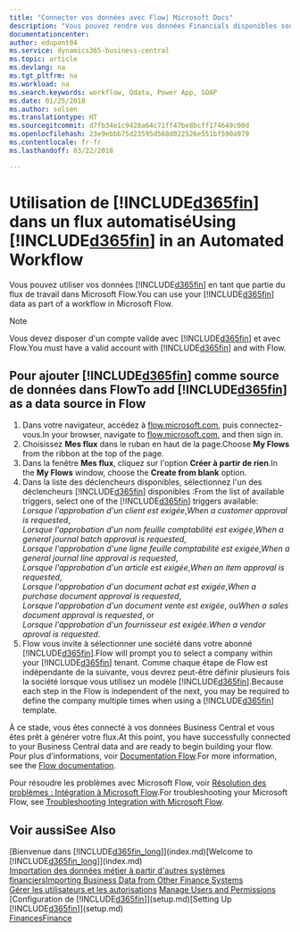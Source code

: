 ```yaml
---
title: "Connecter vos données avec Flow| Microsoft Docs"
description: "Vous pouvez rendre vos données Financials disponibles sous forme de données sources et spécifier une URL OData de vos services Web pour générer un flux de travail automatisé."
documentationcenter: 
author: edupont04
ms.service: dynamics365-business-central
ms.topic: article
ms.devlang: na
ms.tgt_pltfrm: na
ms.workload: na
ms.search.keywords: workflow, Odata, Power App, SOAP
ms.date: 01/25/2018
ms.author: solsen
ms.translationtype: HT
ms.sourcegitcommit: d7fb34e1c9428a64c71ff47be8bcff174649c00d
ms.openlocfilehash: 23e9ebbb75d23595d568d022526e551bf590a979
ms.contentlocale: fr-fr
ms.lasthandoff: 03/22/2018

---
```

# <a name="using-included365finincludesd365finmdmd-in-an-automated-workflow"></a><span data-ttu-id="af228-103">Utilisation de [!INCLUDE[d365fin](includes/d365fin_md.md)] dans un flux automatisé</span><span class="sxs-lookup"><span data-stu-id="af228-103">Using [!INCLUDE[d365fin](includes/d365fin_md.md)] in an Automated Workflow</span></span>
<span data-ttu-id="af228-104">Vous pouvez utiliser vos données [!INCLUDE[d365fin](includes/d365fin_md.md)] en tant que partie du flux de travail dans Microsoft Flow.</span><span class="sxs-lookup"><span data-stu-id="af228-104">You can use your [!INCLUDE[d365fin](includes/d365fin_md.md)] data as part of a workflow in Microsoft Flow.</span></span>  

> [!NOTE]  
>   <span data-ttu-id="af228-105">Vous devez disposer d'un compte valide avec [!INCLUDE[d365fin](includes/d365fin_md.md)] et avec Flow.</span><span class="sxs-lookup"><span data-stu-id="af228-105">You must have a valid account with [!INCLUDE[d365fin](includes/d365fin_md.md)] and with Flow.</span></span>  

## <a name="to-add-included365finincludesd365finmdmd-as-a-data-source-in-flow"></a><span data-ttu-id="af228-106">Pour ajouter [!INCLUDE[d365fin](includes/d365fin_md.md)] comme source de données dans Flow</span><span class="sxs-lookup"><span data-stu-id="af228-106">To add [!INCLUDE[d365fin](includes/d365fin_md.md)] as a data source in Flow</span></span>
1. <span data-ttu-id="af228-107">Dans votre navigateur, accédez à [flow.microsoft.com](https://flow.microsoft.com/en-us/), puis connectez-vous.</span><span class="sxs-lookup"><span data-stu-id="af228-107">In your browser, navigate to [flow.microsoft.com](https://flow.microsoft.com/en-us/), and then sign in.</span></span>
2. <span data-ttu-id="af228-108">Choisissez **Mes flux** dans le ruban en haut de la page.</span><span class="sxs-lookup"><span data-stu-id="af228-108">Choose **My Flows** from the ribbon at the top of the page.</span></span>
3. <span data-ttu-id="af228-109">Dans la fenêtre **Mes flux**, cliquez sur l'option **Créer à partir de rien**.</span><span class="sxs-lookup"><span data-stu-id="af228-109">In the **My Flows** window, choose the **Create from blank** option.</span></span>
4. <span data-ttu-id="af228-110">Dans la liste des déclencheurs disponibles, sélectionnez l'un des déclencheurs [!INCLUDE[d365fin](includes/d365fin_md.md)] disponibles :</span><span class="sxs-lookup"><span data-stu-id="af228-110">From the list of available triggers, select one of the [!INCLUDE[d365fin](includes/d365fin_md.md)] triggers available:</span></span>  
    <span data-ttu-id="af228-111">*Lorsque l'approbation d'un client est exigée*,</span><span class="sxs-lookup"><span data-stu-id="af228-111">*When a customer approval is requested*,</span></span>  
    <span data-ttu-id="af228-112">*Lorsque l'approbation d'un nom feuille comptabilité est exigée*,</span><span class="sxs-lookup"><span data-stu-id="af228-112">*When a general journal batch approval is requested*,</span></span>  
    <span data-ttu-id="af228-113">*Lorsque l'approbation d'une ligne feuille comptabilité est exigée*,</span><span class="sxs-lookup"><span data-stu-id="af228-113">*When a general journal line approval is requested*,</span></span>  
    <span data-ttu-id="af228-114">*Lorsque l'approbation d'un article est exigée*,</span><span class="sxs-lookup"><span data-stu-id="af228-114">*When an item approval is requested*,</span></span>  
    <span data-ttu-id="af228-115">*Lorsque l'approbation d'un document achat est exigée*,</span><span class="sxs-lookup"><span data-stu-id="af228-115">*When a purchase document approval is requested*,</span></span>  
    <span data-ttu-id="af228-116">*Lorsque l'approbation d'un document vente est exigée*, ou</span><span class="sxs-lookup"><span data-stu-id="af228-116">*When a sales document approval is requested*, or</span></span>  
    <span data-ttu-id="af228-117">*Lorsque l'approbation d'un fournisseur est exigée*.</span><span class="sxs-lookup"><span data-stu-id="af228-117">*When a vendor aproval is requested*.</span></span>
5. <span data-ttu-id="af228-118">Flow vous invite à sélectionner une société dans votre abonné [!INCLUDE[d365fin](includes/d365fin_md.md)].</span><span class="sxs-lookup"><span data-stu-id="af228-118">Flow will prompt you to select a company within your [!INCLUDE[d365fin](includes/d365fin_md.md)] tenant.</span></span> <span data-ttu-id="af228-119">Comme chaque étape de Flow est indépendante de la suivante, vous devrez peut-être définir plusieurs fois la société lorsque vous utilisez un modèle [!INCLUDE[d365fin](includes/d365fin_md.md)].</span><span class="sxs-lookup"><span data-stu-id="af228-119">Because each step in the Flow is independent of the next, you may be required to define the company multiple times when using a [!INCLUDE[d365fin](includes/d365fin_md.md)] template.</span></span>

<span data-ttu-id="af228-120">À ce stade, vous êtes connecté à vos données Business Central et vous êtes prêt à générer votre flux.</span><span class="sxs-lookup"><span data-stu-id="af228-120">At this point, you have successfully connected to your Business Central data and are ready to begin building your flow.</span></span> <span data-ttu-id="af228-121">Pour plus d'informations, voir [Documentation Flow](https://flow.microsoft.com/documentation/getting-started/).</span><span class="sxs-lookup"><span data-stu-id="af228-121">For more information, see the [Flow documentation](https://flow.microsoft.com/documentation/getting-started/).</span></span>

<span data-ttu-id="af228-122">Pour résoudre les problèmes avec Microsoft Flow, voir [Résolution des problèmes : Intégration à Microsoft Flow](across-troubleshooting-how-use-financials-data-source-flow.md).</span><span class="sxs-lookup"><span data-stu-id="af228-122">For troubleshooting your Microsoft Flow, see [Troubleshooting Integration with Microsoft Flow](across-troubleshooting-how-use-financials-data-source-flow.md).</span></span>

## <a name="see-also"></a><span data-ttu-id="af228-123">Voir aussi</span><span class="sxs-lookup"><span data-stu-id="af228-123">See Also</span></span>
<span data-ttu-id="af228-124">[Bienvenue dans [!INCLUDE[d365fin_long](includes/d365fin_long_md.md)]](index.md)</span><span class="sxs-lookup"><span data-stu-id="af228-124">[Welcome to [!INCLUDE[d365fin_long](includes/d365fin_long_md.md)]](index.md)</span></span>  
[<span data-ttu-id="af228-125">Importation des données métier à partir d'autres systèmes financiers</span><span class="sxs-lookup"><span data-stu-id="af228-125">Importing Business Data from Other Finance Systems</span></span>](upload-data.md)  
<span data-ttu-id="af228-126">[Gérer les utilisateurs et les autorisations](ui-how-users-permissions.md)  </span><span class="sxs-lookup"><span data-stu-id="af228-126">[Manage Users and Permissions](ui-how-users-permissions.md)  </span></span>  
<span data-ttu-id="af228-127">[Configuration de [!INCLUDE[d365fin](includes/d365fin_md.md)]](setup.md)</span><span class="sxs-lookup"><span data-stu-id="af228-127">[Setting Up [!INCLUDE[d365fin](includes/d365fin_md.md)]](setup.md)</span></span>  
[<span data-ttu-id="af228-128">Finances</span><span class="sxs-lookup"><span data-stu-id="af228-128">Finance</span></span>](finance.md)  

